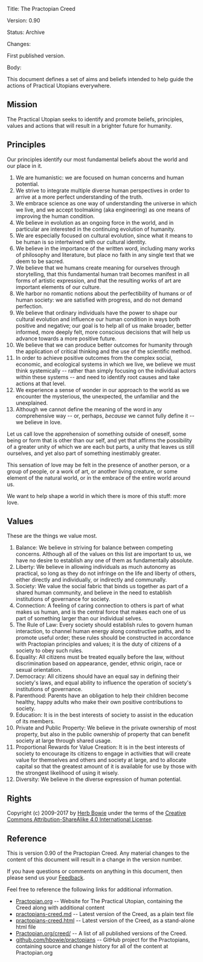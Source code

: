 Title: The Practopian Creed

Version: 0.90

Status: Archive

Changes: 

First published version.  

Body:

This document defines a set of aims and beliefs intended to help guide the actions of Practical Utopians everywhere. 

Mission
-------

The Practical Utopian seeks to identify and promote beliefs, principles, values and actions that will result in a brighter future for humanity. 

Principles
----------

Our principles identify our most fundamental beliefs about the world and our place in it.

1. We are humanistic: we are focused on human concerns and human potential.
2. We strive to integrate multiple diverse human perspectives in order to arrive at a more perfect understanding of the truth.
3. We embrace science as one way of understanding the universe in which we live, and we accept toolmaking (aka engineering) as one means of improving the human condition.
4. We believe in evolution as an ongoing force in the world, and in particular are interested in the continuing evolution of humanity.
5. We are especially focused on cultural evolution, since what it means to be human is so intertwined with our cultural identity.
6. We believe in the importance of the written word, including many works of philosophy and literature, but place no faith in any single text that we deem to be sacred.
7. We believe that we humans create meaning for ourselves through storytelling, that this fundamental human trait becomes manifest in all forms of artistic expression, and that the resulting works of art are important elements of our culture.
8. We harbor no romantic notions about the perfectibility of humans or of human society: we are satisfied with progress, and do not demand perfection.
9. We believe that ordinary individuals have the power to shape our cultural evolution and influence our human condition in ways both positive and negative; our goal is to help all of us make broader, better informed, more deeply felt, more conscious decisions that will help us advance towards a more positive future.
10. We believe that we can produce better outcomes for humanity through the application of critical thinking and the use of the scientific method.
11. In order to achieve positive outcomes from the complex social, economic, and ecological systems in which we live, we believe we must think systemically -- rather than simply focusing on the individual actors within these systems -- and need to identify root causes and take actions at that level.
12. We experience a sense of wonder in our approach to the world as we encounter the mysterious, the unexpected, the unfamiliar and the unexplained.
13. Although we cannot define the meaning of the word in any comprehensive way -- or, perhaps, *because* we cannot fully define it -- we believe in love.

Let us call love the apprehension of something outside of oneself, some being or form that is other than our self, and yet that affirms the possibility of a greater unity of which we are each but parts, a unity that leaves us still ourselves, and yet also part of something inestimably greater.

This sensation of love may be felt in the presence of another person, or a group of people, or a work of art, or another living creature, or some element of the natural world, or in the embrace of the entire world around us.

We want to help shape a world in which there is more of this stuff: more love.
	
Values
------

These are the things we value most.

1. Balance: We believe in striving for balance between competing concerns. Although all of the values on this list are important to us, we have no desire to establish any one of them as fundamentally absolute.
2. Liberty: We believe in allowing individuals as much autonomy as practical, so long as they do not infringe on the life and liberty of others, either directly and individually, or indirectly and communally.
3. Society: We value the social fabric that binds us together as part of a shared human community, and believe in the need to establish institutions of governance for society.
4. Connection: A feeling of caring connection to others is part of what makes us human, and is the central force that makes each one of us part of something larger than our individual selves.
5. The Rule of Law: Every society should establish rules to govern human interaction, to channel human energy along constructive paths, and to promote useful order; these rules should be constructed in accordance with Practopian principles and values; it is the duty of citizens of a society to obey such rules.
6. Equality: All citizens must be treated equally before the law, without discrimination based on appearance, gender, ethnic origin, race or sexual orientation.
7. Democracy: All citizens should have an equal say in defining their society's laws, and equal ability to influence the operation of society's institutions of governance.
8. Parenthood: Parents have an obligation to help their children become healthy, happy adults who make their own positive contributions to society.
9. Education: It is in the best interests of society to assist in the education of its members.
10. Private and Public Property: We believe in the private ownership of most property, but also in the public ownership of property that can benefit society at large through shared usage.
11. Proportional Rewards for Value Creation: It is in the best interests of society to encourage its citizens to engage in activities that will create value for themselves and others and society at large, and to allocate capital so that the greatest amount of it is available for use by those with the strongest likelihood of using it wisely.
12. Diversity:  We believe in the diverse expression of human potential.


Rights
------

Copyright (c) 2009-2017 by [Herb Bowie][5] under the terms of the [Creative Commons Attribution-ShareAlike 4.0 International License][6].


Reference
---------

This is version 0.90 of the Practopian Creed. Any material changes to the content of this document will result in a change in the version number. 

If you have questions or comments on anything in this document, then please send us your [Feedback][8].  

Feel free to reference the following links for additional information. 

* [Practopian.org][1] -- Website for The Practical Utopian, containing the Creed along with additional content 
* [practopians-creed.md][2] -- Latest version of the Creed, as a plain text file 
* [practopians-creed.html][3] -- Latest version of the Creed, as a stand-alone html file 
* [Practopian.org/creed/][7] -- A list of all published versions of the Creed. 
* [github.com/hbowie/practopians][4] -- GitHub project for the Practopians, containing source and change history for all of the content at Practopian.org 

[1]: https://www.Practopian.org/
[2]: https://www.Practopian.org/creed/practopians-creed.md
[3]: https://www.Practopian.org/creed/practopians-creed.html
[4]: https://github.com/hbowie/practopians/
[5]: http://www.herbbowie.com
[6]: http://creativecommons.org/licenses/by-sa/4.0/
[7]: https://www.Practopian.org/creed/index.html
[8]: mailto:feedback@Practopian.org

